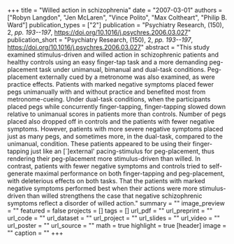 +++
title = "Willed action in schizophrenia"
date = "2007-03-01"
authors = ["Robyn Langdon", "Jen McLaren", "Vince Polito", "Max Coltheart", "Philip B. Ward"]
publication_types = ["2"]
publication = "Psychiatry Research, (150), 2, _pp. 193--197_, https://doi.org/10.1016/j.psychres.2006.03.027"
publication_short = "Psychiatry Research, (150), 2, _pp. 193--197_, https://doi.org/10.1016/j.psychres.2006.03.027"
abstract = "This study examined stimulus-driven and willed action in schizophrenic patients and healthy controls using an easy finger-tap task and a more demanding peg-placement task under unimanual, bimanual and dual-task conditions. Peg-placement externally cued by a metronome was also examined, as were practice effects. Patients with marked negative symptoms placed fewer pegs unimanually with and without practice and benefited most from metronome-cueing. Under dual-task conditions, when the participants placed pegs while concurrently finger-tapping, finger-tapping slowed down relative to unimanual scores in patients more than controls. Number of pegs placed also dropped off in controls and the patients with fewer negative symptoms. However, patients with more severe negative symptoms placed just as many pegs, and sometimes more, in the dual-task, compared to the unimanual, condition. These patients appeared to be using their finger-tapping just like an [`]external' pacing-stimulus for peg-placement, thus rendering their peg-placement more stimulus-driven than willed. In contrast, patients with fewer negative symptoms and controls tried to self-generate maximal performance on both finger-tapping and peg-placement, with deleterious effects on both tasks. That the patients with marked negative symptoms performed best when their actions were more stimulus-driven than willed strengthens the case that negative schizophrenic symptoms reflect a disorder of willed action."
summary = ""
image_preview = ""
featured = false
projects = []
tags = []
url_pdf = ""
url_preprint = ""
url_code = ""
url_dataset = ""
url_project = ""
url_slides = ""
url_video = ""
url_poster = ""
url_source = ""
math = true
highlight = true
[header]
image = ""
caption = ""
+++
